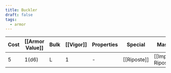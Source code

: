 ```yaml
---
title: Buckler
draft: false
tags:
  - armor
---
```


| Cost | [[Armor Value]] | Bulk | [[Vigor]] | Properties   | Special            | Mastery              |
| ---- | --------------- | ---- | --------- | ------------ | ------------------ | -------------------- |
| 5    | 1(d6)           | L    | 1         | -            | [[Riposte]]        | [[Improved Riposte]] |
